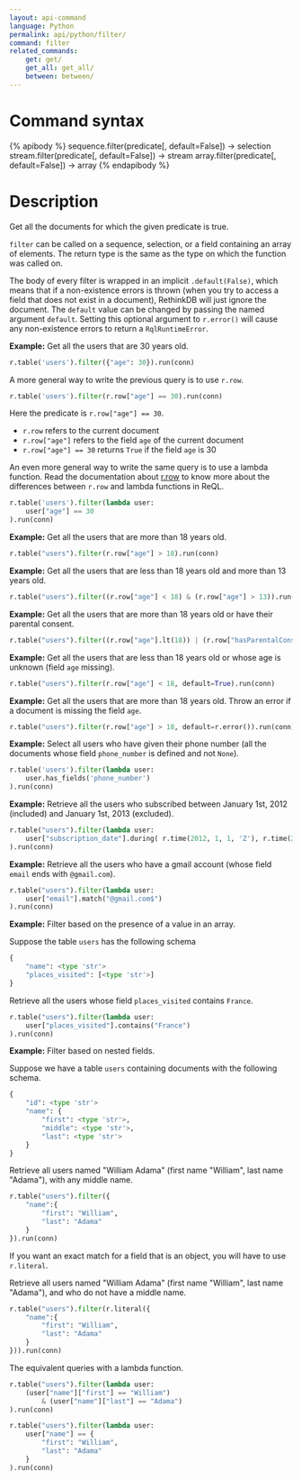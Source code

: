 ```yaml
---
layout: api-command
language: Python
permalink: api/python/filter/
command: filter
related_commands:
    get: get/
    get_all: get_all/
    between: between/
---
```


# Command syntax #

{% apibody %}
sequence.filter(predicate[, default=False]) &rarr; selection
stream.filter(predicate[, default=False]) &rarr; stream
array.filter(predicate[, default=False]) &rarr; array
{% endapibody %}

# Description #

Get all the documents for which the given predicate is true.

`filter` can be called on a sequence, selection, or a field containing an array of
elements. The return type is the same as the type on which the function was called on.

The body of every filter is wrapped in an implicit `.default(False)`, which means that
if a non-existence errors is thrown (when you try to access a field that does not exist
in a document), RethinkDB will just ignore the document.
The `default` value can be changed by passing the named argument `default`.
Setting this optional argument to `r.error()` will cause any non-existence errors to
return a `RqlRuntimeError`.


__Example:__ Get all the users that are 30 years old.

```py
r.table('users').filter({"age": 30}).run(conn)
```

A more general way to write the previous query is to use `r.row`.

```py
r.table('users').filter(r.row["age"] == 30).run(conn)
```

Here the predicate is `r.row["age"] == 30`.

- `r.row` refers to the current document
- `r.row["age"]` refers to the field `age` of the current document
- `r.row["age"] == 30` returns `True` if the field `age` is 30


An even more general way to write the same query is to use a lambda function.
Read the documentation about [r.row](../row/) to know more about the differences
between `r.row` and lambda functions in ReQL.

```py
r.table('users').filter(lambda user:
    user["age"] == 30
).run(conn)
```


__Example:__ Get all the users that are more than 18 years old.

```py
r.table("users").filter(r.row["age"] > 18).run(conn)
```


__Example:__ Get all the users that are less than 18 years old and more than 13 years old.

```py
r.table("users").filter((r.row["age"] < 18) & (r.row["age"] > 13)).run(conn)
```


__Example:__ Get all the users that are more than 18 years old or have their parental consent.

```py
r.table("users").filter((r.row["age"].lt(18)) | (r.row["hasParentalConsent"])).run(conn)
```



__Example:__ Get all the users that are less than 18 years old or whose age is unknown
(field `age` missing).

```py
r.table("users").filter(r.row["age"] < 18, default=True).run(conn)
```

__Example:__ Get all the users that are more than 18 years old. Throw an error if a
document is missing the field `age`.

```py
r.table("users").filter(r.row["age"] > 18, default=r.error()).run(conn)
```



__Example:__ Select all users who have given their phone number (all the documents
whose field `phone_number` is defined and not `None`).

```py
r.table('users').filter(lambda user:
    user.has_fields('phone_number')
).run(conn)
```

__Example:__ Retrieve all the users who subscribed between January 1st, 2012
(included) and January 1st, 2013 (excluded).

```py
r.table("users").filter(lambda user:
    user["subscription_date"].during( r.time(2012, 1, 1, 'Z'), r.time(2013, 1, 1, 'Z') )
).run(conn)
```


__Example:__ Retrieve all the users who have a gmail account (whose field `email` ends
with `@gmail.com`).


```py
r.table("users").filter(lambda user:
    user["email"].match("@gmail.com$")
).run(conn)
```

__Example:__ Filter based on the presence of a value in an array.

Suppose the table `users` has the following schema

```py
{
    "name": <type 'str'>
    "places_visited": [<type 'str'>]
}
```

Retrieve all the users whose field `places_visited` contains `France`.

```py
r.table("users").filter(lambda user:
    user["places_visited"].contains("France")
).run(conn)
```

__Example:__ Filter based on nested fields.

Suppose we have a table `users` containing documents with the following schema.

```py
{
    "id": <type 'str'>
    "name": {
        "first": <type 'str'>,
        "middle": <type 'str'>,
        "last": <type 'str'>
    }
}
```

Retrieve all users named "William Adama" (first name "William", last name
"Adama"), with any middle name.


```py
r.table("users").filter({
    "name":{
        "first": "William",
        "last": "Adama"
    }
}).run(conn)
```

If you want an exact match for a field that is an object, you will have to use `r.literal`.

Retrieve all users named "William Adama" (first name "William", last name
"Adama"), and who do not have a middle name.

```py
r.table("users").filter(r.literal({
    "name":{
        "first": "William",
        "last": "Adama"
    }
})).run(conn)
```


The equivalent queries with a lambda function.

```py
r.table("users").filter(lambda user:
    (user["name"]["first"] == "William")
        & (user["name"]["last"] == "Adama")
).run(conn)
```

```py
r.table("users").filter(lambda user:
    user["name"] == {
        "first": "William",
        "last": "Adama"
    }
).run(conn)
```
